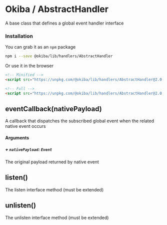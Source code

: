 

# Okiba / AbstractHandler
A base class that defines a global event handler interface




### Installation

You can grab it as an `npm` package
```bash
npm i --save @okiba/lib/handlers/AbstractHandler
```

Or use it in the browser
```html
<!-- Minified -->
<script src="https://unpkg.com/@okiba/lib/handlers/AbstractHandler@2.0.0/dist/index.min.js"></script>

<!-- Full -->
<script src="https://unpkg.com/@okiba/lib/handlers/AbstractHandler@2.0.0/dist/index.js"></script>
```







## eventCallback(nativePayload)


A callback that dispatches the subscribed global event when the related native event occurs







#### Arguments


##### + `nativePayload`: `Event`

The original payload returned by native event





## listen()


The listen interface method (must be extended)







## unlisten()


The unlisten interface method (must be extended)






